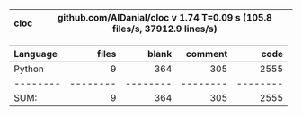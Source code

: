 cloc|github.com/AlDanial/cloc v 1.74  T=0.09 s (105.8 files/s, 37912.9 lines/s)
--- | ---

Language|files|blank|comment|code
:-------|-------:|-------:|-------:|-------:
Python|9|364|305|2555
--------|--------|--------|--------|--------
SUM:|9|364|305|2555
